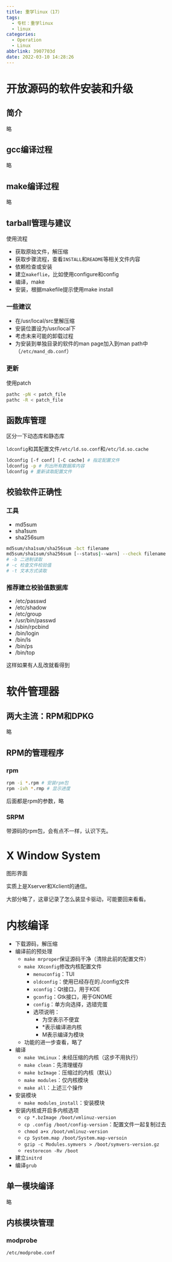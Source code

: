 ```yaml
---
title: 重学linux（17）
tags:
  - 专栏：重学linux
  - linux
categories:
  - Operation
  - Linux
abbrlink: 3907703d
date: 2022-03-10 14:28:26
---
```


# 开放源码的软件安装和升级

## 简介

略

## gcc编译过程

略

## make编译过程

略

## tarball管理与建议

使用流程

- 获取原始文件，解压缩
- 获取步骤流程，查看`INSTALL`和`README`等相关文件内容
- 依赖检查或安装
- 建立`makeflie`，比如使用configure和config
- 编译，make
- 安装，根据makefile提示使用make install

### 一些建议

- 在/usr/local/src里解压缩
- 安装位置设为/usr/local下
- 考虑未来可能的卸载过程
- 为安装到单独目录的软件的man page加入到man path中（`/etc/mand_db.conf`）

### 更新

使用patch

```bash
pathc -pN < patch_file
pathc -R < patch_file
```

## 函数库管理

区分一下动态库和静态库

`ldconfig`和其配置文件`/etc/ld.so.conf`和`/etc/ld.so.cache`

```bash
ldconfig [-f conf] [-C cache] # 指定配置文件
ldconfig -p # 列出所有数据库内容
ldconfig # 重新读取配置文件
```

## 校验软件正确性

### 工具

- md5sum
- sha1sum
- sha256sum

```bash
md5sum/sha1sum/sha256sum -bct filename
md5sum/sha1sum/sha256sum [--status|--warn] --check filename
# -b 二进制读取
# -c 检查文件校验值
# -t 文本方式读取
```

### 推荐建立校验值数据库

- /etc/passwd
- /etc/shadow
- /etc/group
- /usr/bin/passwd
- /sbin/rpcbind
- /bin/login
- /bin/ls
- /bin/ps
- /bin/top

这样如果有人乱改就看得到

# 软件管理器

## 两大主流：RPM和DPKG

略

## RPM的管理程序

### rpm

```bash
rpm -i *.rpm # 安装rpm包
rpm -ivh *.rmp # 显示进度
```

后面都是rpm的参数，略

### SRPM

带源码的rpm包，会有点不一样，认识下先。

# X Window System

图形界面

实质上是Xserver和Xclient的通信。

大部分略了，这章记录了怎么装显卡驱动，可能要回来看看。

# 内核编译

- 下载源码，解压缩
- 编译前的预处理
  - `make mrproper`保证源码干净（清除此前的配置文件）
  - `make XXconfig`修改内核配置文件
    - `menuconfig`：TUI
    - `oldconfig`：使用已经存在的./config文件
    - `xconfig`：Qt接口，用于KDE
    - `gconfig`：Gtk接口，用于GNOME
    - `config`：单方向选择，选错完蛋
    - 选项说明：
      - 为空表示不便宜
      - *表示编译进内核
      - M表示编译为模块
  - 功能的进一步查看，略了
- 编译
  - `make VmLinux`：未经压缩的内核（这步不用执行）
  - `make clean`：先清理缓存
  - `make bzImage`：压缩过的内核（默认）
  - `make modules`：仅内核模块
  - `make all`：上述三个操作
- 安装模块
  - `make modules_install`：安装模块
- 安装内核或开启多内核选项
  - `cp *.bzImage /boot/vmlinuz-version`
  - `cp .config /boot/config-version`：配置文件一起复制过去
  - `chmod a+x /boot/vmlinuz-version`
  - `cp System.map /boot/System.map-versoin`
  - `gzip -c Modules.symvers > /boot/symvers-version.gz`
  - `restorecon -Rv /boot`
- 建立`initrd`
- 编译`grub`

## 单一模块编译

略

## 内核模块管理

### modprobe

`/etc/modprobe.conf`
